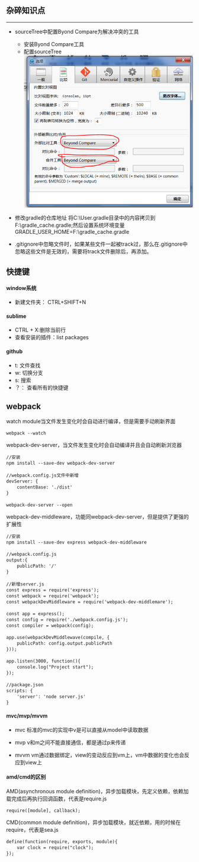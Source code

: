 ## 杂碎知识点
___
* sourceTree中配置Byond Compare为解决冲突的工具
	* 安装Byond Compare工具
	* 配置sourceTree
	![如图所示](./image/sourceTree1.png)
* 修改gradle的仓库地址
将C:\User\.gradle目录中的内容拷贝到F:\gradle_cache\.gradle;然后设置系统环境变量GRADLE_USER_HOME=F:\gradle_cache\.gradle

* .gitignore中忽略文件时，如果某些文件一起被track过，那么在.gitignore中忽略这些文件是无效的，需要将track文件删除后，再添加。

## 快捷键
#### window系统
* 新建文件夹： CTRL+SHIFT+N

#### sublime
* CTRL + X:删除当前行
* 查看安装的插件：list packages 

#### github
* t: 文件查找
* w: 切换分支
* s: 搜索
* ？： 查看所有的快捷键

## webpack
watch module当文件发生变化时会自动进行编译，但是需要手动刷新界面
```
webpack --watch
```

webpack-dev-server，当文件发生变化时会自动编译并且会自动刷新浏览器
```
//安装
npm install --save-dev webpack-dev-server

//webpack.config.js文件中新增
devServer: {
	contentBase: './dist'
}

webpack-dev-server --open

```

webpack-dev-middleware，功能同webpack-dev-server，但是提供了更强的扩展性
```
//安装
npm install --save-dev express webpack-dev-middleware

//webpack.config.js
output:{
	publicPath: '/'
}

//新增server.js
const express = require('express');
const webpack = require('webpack');
const webpackDevMiddleware = require('webpack-dev-middlemare');

const app = express();
const config = require('./webpack.config.js');
const compiler = webpack(config);

app.use(webpackDevMiddlewave(compile, {
	publicPath: config.output.publicPath
}));

app.listen(3000, function(){
	console.log("Project start");
});

//package.json
scripts: {
	'server': 'node server.js'
}
```

#### mvc/mvp/mvvm
* mvc 
标准的mvc的实现中v是可以直接从model中读取数据

* mvp
v和m之间不能直接通信，都是通过p来传递

* mvvm
vm通过数据绑定，view的变动反应到vm上，vm中数据的变化也会反应到view上

#### amd/cmd的区别
AMD(asynchronous module definition)，异步加载模块，先定义依赖，依赖加载完成后再执行回调函数，代表是require.js
```
require([module], callback);
```

CMD(common module definition)，异步加载模块，就近依赖，用的时候在require，代表是sea.js
```
define(function(require, exports, module){
	var clock = require("clock");
});
```


